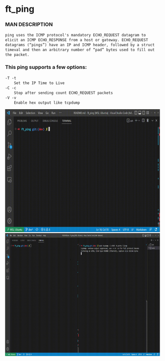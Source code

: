 # ft_ping
### MAN DESCRIPTION
    ping uses the ICMP protocol's mandatory ECHO_REQUEST datagram to elicit an ICMP ECHO_RESPONSE from a host or gateway. ECHO_REQUEST datagrams (“pings”) have an IP and ICMP header, followed by a struct timeval and then an arbitrary number of “pad” bytes used to fill out the packet.

### This ping supports a few options:
    -T -t 
        Set the IP Time to Live
    -C -c 
        Stop after sending count ECHO_REQUEST packets
    -V -v
        Enable hex output like tcpdump


<img src="./gifs/usual_example.gif" alt ="" width = "650" height="400">
<img src="./gifs/extended_example.gif" alt ="" width = "835" height="400">